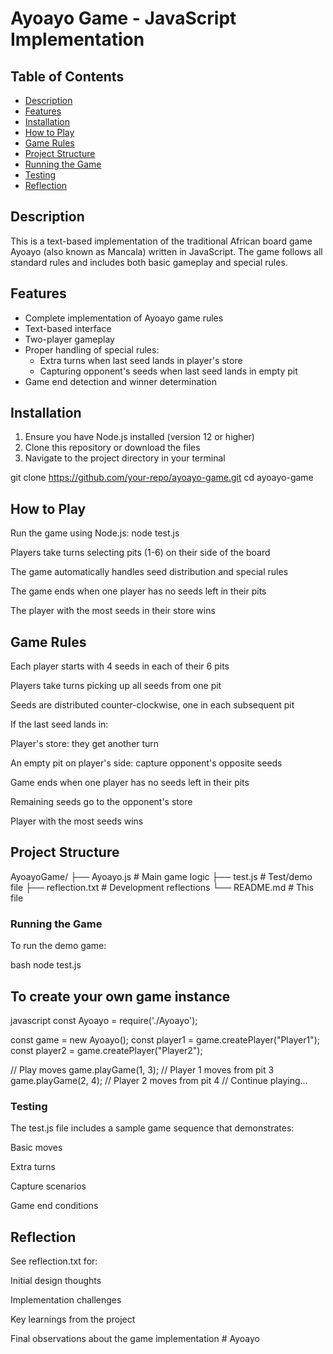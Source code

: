 # Ayoayo Game - JavaScript Implementation

## Table of Contents

- [Description](#description)
- [Features](#features)
- [Installation](#installation)
- [How to Play](#how-to-play)
- [Game Rules](#game-rules)
- [Project Structure](#project-structure)
- [Running the Game](#running-the-game)
- [Testing](#testing)
- [Reflection](#reflection)

## Description

This is a text-based implementation of the traditional African board game Ayoayo (also known as Mancala) written in JavaScript. The game follows all standard rules and includes both basic gameplay and special rules.

## Features

- Complete implementation of Ayoayo game rules
- Text-based interface
- Two-player gameplay
- Proper handling of special rules:
  - Extra turns when last seed lands in player's store
  - Capturing opponent's seeds when last seed lands in empty pit
- Game end detection and winner determination

## Installation

1. Ensure you have Node.js installed (version 12 or higher)
2. Clone this repository or download the files
3. Navigate to the project directory in your terminal

git clone <https://github.com/your-repo/ayoayo-game.git>
cd ayoayo-game

## How to Play

Run the game using Node.js: node test.js

Players take turns selecting pits (1-6) on their side of the board

The game automatically handles seed distribution and special rules

The game ends when one player has no seeds left in their pits

The player with the most seeds in their store wins

## Game Rules

Each player starts with 4 seeds in each of their 6 pits

Players take turns picking up all seeds from one pit

Seeds are distributed counter-clockwise, one in each subsequent pit

If the last seed lands in:

Player's store: they get another turn

An empty pit on player's side: capture opponent's opposite seeds

Game ends when one player has no seeds left in their pits

Remaining seeds go to the opponent's store

Player with the most seeds wins

## Project Structure

AyoayoGame/
├── Ayoayo.js       # Main game logic
├── test.js         # Test/demo file
├── reflection.txt  # Development reflections
└── README.md       # This file

### Running the Game

To run the demo game:

bash
node test.js

## To create your own game instance

javascript
const Ayoayo = require('./Ayoayo');

const game = new Ayoayo();
const player1 = game.createPlayer("Player1");
const player2 = game.createPlayer("Player2");

// Play moves
game.playGame(1, 3); // Player 1 moves from pit 3
game.playGame(2, 4); // Player 2 moves from pit 4
// Continue playing...

### Testing

The test.js file includes a sample game sequence that demonstrates:

Basic moves

Extra turns

Capture scenarios

Game end conditions

## Reflection

See reflection.txt for:

Initial design thoughts

Implementation challenges

Key learnings from the project

Final observations about the game implementation
#   A y o a y o 
 
 
